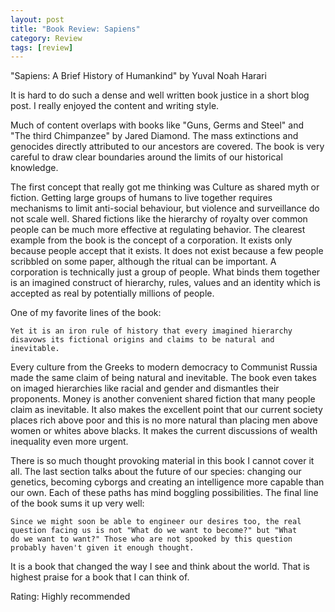 ```yaml
---
layout: post
title: "Book Review: Sapiens"
category: Review
tags: [review]
---
```


"Sapiens: A Brief History of Humankind" by Yuval Noah Harari

It is hard to do such a dense and well written book justice in a short
blog post. I really enjoyed the content and writing style.

Much of content overlaps with books like "Guns, Germs and Steel" and
"The third Chimpanzee" by Jared Diamond. The mass extinctions and
genocides directly attributed to our ancestors are covered. The book
is very careful to draw clear boundaries around the limits of our
historical knowledge.

The first concept that really got me thinking was Culture as shared
myth or fiction. Getting large groups of humans to live together
requires mechanisms to limit anti-social behaviour, but violence and
surveillance do not scale well. Shared fictions like the hierarchy of
royalty over common people can be much more effective at regulating
behavior. The clearest example from the book is the concept of a
corporation. It exists only because people accept that it exists. It
does not exist because a few people scribbled on some paper, although
the ritual can be important. A corporation is technically just a group
of people. What binds them together is an imagined construct of
hierarchy, rules, values and an identity which is accepted as real by
potentially millions of people.

One of my favorite lines of the book:

    Yet it is an iron rule of history that every imagined hierarchy
    disavows its fictional origins and claims to be natural and
    inevitable.

Every culture from the Greeks to modern democracy to Communist Russia
made the same claim of being natural and inevitable. The book even
takes on imaged hierarchies like racial and gender and dismantles
their proponents. Money is another convenient shared fiction that many
people claim as inevitable. It also makes the excellent point that our
current society places rich above poor and this is no more natural
than placing men above women or whites above blacks. It makes the
current discussions of wealth inequality even more urgent.

There is so much thought provoking material in this book I cannot
cover it all. The last section talks about the future of our species:
changing our genetics, becoming cyborgs and creating an intelligence
more capable than our own. Each of these paths has mind boggling
possibilities. The final line of the book sums it up very well:

    Since we might soon be able to engineer our desires too, the real
    question facing us is not "What do we want to become?" but "What
    do we want to want?" Those who are not spooked by this question
    probably haven't given it enough thought.

It is a book that changed the way I see and think about the
world. That is highest praise for a book that I can think of.

Rating: Highly recommended
